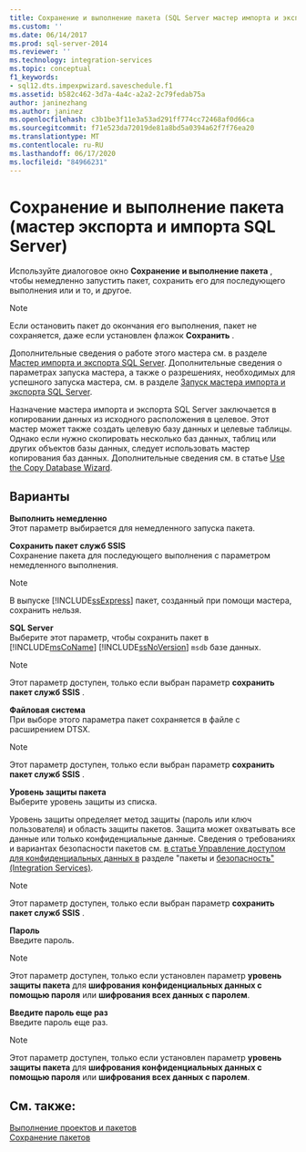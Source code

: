 ```yaml
---
title: Сохранение и выполнение пакета (SQL Server мастер импорта и экспорта) | Документация Майкрософт
ms.custom: ''
ms.date: 06/14/2017
ms.prod: sql-server-2014
ms.reviewer: ''
ms.technology: integration-services
ms.topic: conceptual
f1_keywords:
- sql12.dts.impexpwizard.saveschedule.f1
ms.assetid: b582c462-3d7a-4a4c-a2a2-2c79fedab75a
author: janinezhang
ms.author: janinez
ms.openlocfilehash: c3b1be3f11e3a53ad291ff774cc72468af0d66ca
ms.sourcegitcommit: f71e523da72019de81a8bd5a0394a62f7f76ea20
ms.translationtype: MT
ms.contentlocale: ru-RU
ms.lasthandoff: 06/17/2020
ms.locfileid: "84966231"
---
```

# <a name="save-and-execute-package-sql-server-import-and-export-wizard"></a>Сохранение и выполнение пакета (мастер экспорта и импорта SQL Server)
  Используйте диалоговое окно **Сохранение и выполнение пакета** , чтобы немедленно запустить пакет, сохранить его для последующего выполнения или и то, и другое.  
  
> [!NOTE]  
>   Если остановить пакет до окончания его выполнения, пакет не сохраняется, даже если установлен флажок **Сохранить** .  
  
 Дополнительные сведения о работе этого мастера см. в разделе [Мастер импорта и экспорта SQL Server](import-and-export-data-with-the-sql-server-import-and-export-wizard.md). Дополнительные сведения о параметрах запуска мастера, а также о разрешениях, необходимых для успешного запуска мастера, см. в разделе [Запуск мастера импорта и экспорта SQL Server](start-the-sql-server-import-and-export-wizard.md).  
  
 Назначение мастера импорта и экспорта SQL Server заключается в копировании данных из исходного расположения в целевое. Этот мастер может также создать целевую базу данных и целевые таблицы. Однако если нужно скопировать несколько баз данных, таблиц или других объектов базы данных, следует использовать мастер копирования баз данных. Дополнительные сведения см. в статье [Use the Copy Database Wizard](../../relational-databases/databases/use-the-copy-database-wizard.md).  
  
## <a name="options"></a>Варианты  
 **Выполнить немедленно**  
 Этот параметр выбирается для немедленного запуска пакета.  
  
 **Сохранить пакет служб SSIS**  
 Сохранение пакета для последующего выполнения с параметром немедленного выполнения.  
  
> [!NOTE]  
>  В выпуске [!INCLUDE[ssExpress](../../includes/ssexpress-md.md)] пакет, созданный при помощи мастера, сохранить нельзя.  
  
 **SQL Server**  
 Выберите этот параметр, чтобы сохранить пакет в [!INCLUDE[msCoName](../../includes/msconame-md.md)] [!INCLUDE[ssNoVersion](../../includes/ssnoversion-md.md)] `msdb` базе данных.  
  
> [!NOTE]  
>  Этот параметр доступен, только если выбран параметр **сохранить пакет служб SSIS** .  
  
 **Файловая система**  
 При выборе этого параметра пакет сохраняется в файле с расширением DTSX.  
  
> [!NOTE]  
>  Этот параметр доступен, только если выбран параметр **сохранить пакет служб SSIS** .  
  
 **Уровень защиты пакета**  
 Выберите уровень защиты из списка.  
  
 Уровень защиты определяет метод защиты (пароль или ключ пользователя) и область защиты пакетов. Защита может охватывать все данные или только конфиденциальные данные. Сведения о требованиях и вариантах безопасности пакетов см. [в статье Управление доступом для конфиденциальных данных в](../security/access-control-for-sensitive-data-in-packages.md) разделе "пакеты и [безопасность" &#40;Integration Services&#41;](../security/security-overview-integration-services.md).  
  
> [!NOTE]  
>  Этот параметр доступен, только если выбран параметр **сохранить пакет служб SSIS** .  
  
 **Пароль**  
 Введите пароль.  
  
> [!NOTE]  
>  Этот параметр доступен, только если установлен параметр **уровень защиты пакета** для **шифрования конфиденциальных данных с помощью пароля** или **шифрования всех данных с паролем**.  
  
 **Введите пароль еще раз**  
 Введите пароль еще раз.  
  
> [!NOTE]  
>  Этот параметр доступен, только если установлен параметр **уровень защиты пакета** для **шифрования конфиденциальных данных с помощью пароля** или **шифрования всех данных с паролем**.  
  
## <a name="see-also"></a>См. также:  
 [Выполнение проектов и пакетов](../packages/run-integration-services-ssis-packages.md)   
 [Сохранение пакетов](../save-packages.md)  
  
  
